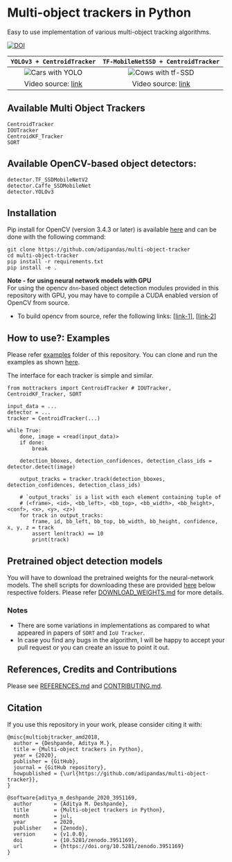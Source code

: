 [cars-yolo-output]: examples/assets/cars.gif "Sample Output with YOLO"
[cows-tf-ssd-output]: examples/assets/cows.gif "Sample Output with SSD"

# Multi-object trackers in Python
Easy to use implementation of various multi-object tracking algorithms.

[![DOI](https://zenodo.org/badge/148338463.svg)](https://zenodo.org/badge/latestdoi/148338463)


`YOLOv3 + CentroidTracker` |  `TF-MobileNetSSD + CentroidTracker`
:-------------------------:|:-------------------------:
![Cars with YOLO][cars-yolo-output]  |  ![Cows with tf-SSD][cows-tf-ssd-output]
Video source: [link](https://flic.kr/p/L6qyxj) | Video source: [link](https://flic.kr/p/26WeEWy)


## Available Multi Object Trackers

```
CentroidTracker
IOUTracker
CentroidKF_Tracker
SORT
```

## Available OpenCV-based object detectors:

```
detector.TF_SSDMobileNetV2
detector.Caffe_SSDMobileNet
detector.YOLOv3
```

## Installation

Pip install for OpenCV (version 3.4.3 or later) is available [here](https://pypi.org/project/opencv-python/) and can be done with the following command:

```
git clone https://github.com/adipandas/multi-object-tracker
cd multi-object-tracker
pip install -r requirements.txt
pip install -e .
```

**Note - for using neural network models with GPU**  
For using the opencv `dnn`-based object detection modules provided in this repository with GPU, you may have to compile a CUDA enabled version of OpenCV from source.  
* To build opencv from source, refer the following links:
[[link-1](https://docs.opencv.org/master/df/d65/tutorial_table_of_content_introduction.html)],
[[link-2](https://www.pyimagesearch.com/2020/02/03/how-to-use-opencvs-dnn-module-with-nvidia-gpus-cuda-and-cudnn/)]

## How to use?: Examples

Please refer [examples](https://github.com/adipandas/multi-object-tracker/tree/master/examples) folder of this repository.
You can clone and run the examples as shown [here](examples/readme.md).

The interface for each tracker is simple and similar.

```
from mottrackers import CentroidTracker # IOUTracker, CentroidKF_Tracker, SORT

input_data = ...
detector = ...
tracker = CentroidTracker(...)

while True:
    done, image = <read(input_data)>
    if done:
        break

    detection_bboxes, detection_confidences, detection_class_ids = detector.detect(image)

    output_tracks = tracker.track(detection_bboxes, detection_confidences, detection_class_ids)
    
    # `output_tracks` is a list with each element containing tuple of
    # (<frame>, <id>, <bb_left>, <bb_top>, <bb_width>, <bb_height>, <conf>, <x>, <y>, <z>)
    for track in output_tracks:
        frame, id, bb_left, bb_top, bb_width, bb_height, confidence, x, y, z = track
        assert len(track) == 10
        print(track)
```

## Pretrained object detection models

You will have to download the pretrained weights for the neural-network models. 
The shell scripts for downloading these are provided [here](https://github.com/adipandas/multi-object-tracker/tree/master/examples/pretrained_models) below respective folders.
Please refer [DOWNLOAD_WEIGHTS.md](DOWNLOAD_WEIGHTS.md) for more details.

### Notes
* There are some variations in implementations as compared to what appeared in papers of `SORT` and `IoU Tracker`.
* In case you find any bugs in the algorithm, I will be happy to accept your pull request or you can create an issue to point it out.

## References, Credits and Contributions

Please see [REFERENCES.md](docs/readme/REFERENCES.md) and [CONTRIBUTING.md](docs/readme/CONTRIBUTING.md).

## Citation

If you use this repository in your work, please consider citing it with:
```
@misc{multiobjtracker_amd2018,
  author = {Deshpande, Aditya M.},
  title = {Multi-object trackers in Python},
  year = {2020},
  publisher = {GitHub},
  journal = {GitHub repository},
  howpublished = {\url{https://github.com/adipandas/multi-object-tracker}},
}
```

```
@software{aditya_m_deshpande_2020_3951169,
  author       = {Aditya M. Deshpande},
  title        = {Multi-object trackers in Python},
  month        = jul,
  year         = 2020,
  publisher    = {Zenodo},
  version      = {v1.0.0},
  doi          = {10.5281/zenodo.3951169},
  url          = {https://doi.org/10.5281/zenodo.3951169}
}
```
